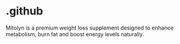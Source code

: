 # .github
Mitolyn is a premium weight loss supplement designed to enhance metabolism, burn fat and boost energy levels naturally.
